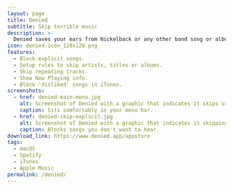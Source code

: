 ```yaml
---
layout: page 
title: Denied 
subtitle: Skip terrible music
description: >-
  Denied saves your ears from Nickelback or any other band song or album. Denied for Mac sees what you're playing in Spotify and iTunes (including Apple Music!) and automatically skips songs that you dislike.
icon: denied-icon_128x128.png
features:
  - Block explicit songs.
  - Setup rules to skip artists, titles or albums.
  - Skip repeating tracks.
  - Show Now Playing info.
  - Block 'disliked' songs in iTunes.
screenshots:
  - href: denied-main-menu.jpg
    alt: Screenshot of Denied with a graphic that indicates it skips songs
    caption: Sits comfortably in your menu bar.
  - href: denied-skip-explicit.jpg
    alt: Screenshot of Denied with a graphic that indicates it skipping explicit tracks
    caption: Blocks songs you don't want to hear.
download_link: https://www.denied.app/appstore
tags:
  - macOS
  - Spotify
  - iTunes
  - Apple Music 
permalink: /denied/
---
```

